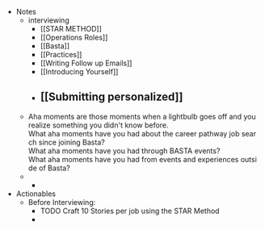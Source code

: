 - Notes
	- interviewing
		- [[STAR METHOD]]
		- [[Operations Roles]]
		- [[Basta]]
		- [[Practices]]
		- [[Writing Follow up Emails]]
		- [[Introducing Yourself]]
		- [[Submitting personalized]]
			-
	- Aha moments are those moments when a lightbulb goes off and you realize something you didn't know before.
	  What aha moments have you had about the career pathway job search since joining Basta?
	  What aha moments have you had through BASTA events?
	  What aha moments have you had from events and experiences outside of Basta?
	-
		-
- Actionables
	- Before Interviewing:
		- TODO Craft 10 Stories per job using the STAR Method
		-